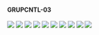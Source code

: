 #### GRUPCNTL-03

![](plots/REF/GRUPCNTL-03-Field_Production_Comparison_Plot.png)
![](plots/REF/GRUPCNTL-03-Field_Water_Injection_Comparison_Plot.png)
![](plots/REF/GRUPCNTL-03-Group_INJE_Water_Injection_Comparison_Plot.png)
![](plots/REF/GRUPCNTL-03-Group_PROD_Production_Comparison_Plot.png)
![](plots/REF/GRUPCNTL-03-Group_WGRP1_Production_Comparison_Plot.png)
![](plots/REF/GRUPCNTL-03-Group_WGRP2_Production_Comparison_Plot.png)
![](plots/REF/GRUPCNTL-03-Well_INJ1_Water_Injection_Performance.png)
![](plots/REF/GRUPCNTL-03-Well_PROD1_Production_Performance.png)
![](plots/REF/GRUPCNTL-03-Well_PROD2_Production_Performance.png)
![](plots/REF/GRUPCNTL-03-Well_PROD3_Production_Performance.png)
